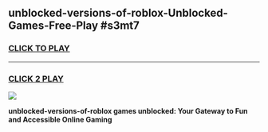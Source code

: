
## unblocked-versions-of-roblox-Unblocked-Games-Free-Play #s3mt7
<h3>
<a href="https://us.freeplayer.one?title=unblocked-versions-of-roblox&ref=9M">CLICK TO PLAY</a></h3>
<hr>

<h3>
<a href="https://us.freeplayer.one?title=unblocked-versions-of-roblox&ref=9M">CLICK 2 PLAY</a>
  
</h3>

<a href="https://us.freeplayer.one?title=unblocked-versions-of-roblox&ref=9M"><img src="https://clearcache.store/games.png"></a>


**unblocked-versions-of-roblox games unblocked: Your Gateway to Fun and Accessible Online Gaming**
